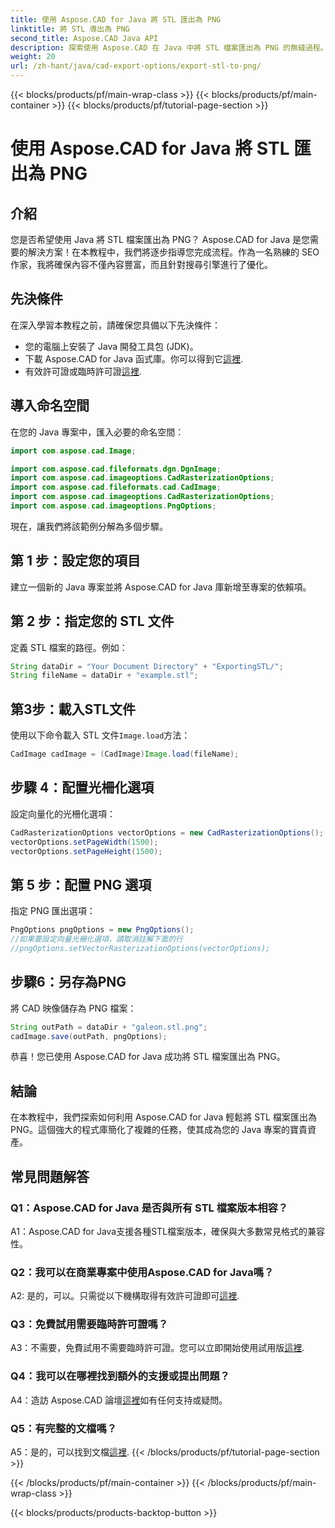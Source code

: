 ```yaml
---
title: 使用 Aspose.CAD for Java 將 STL 匯出為 PNG
linktitle: 將 STL 導出為 PNG
second_title: Aspose.CAD Java API
description: 探索使用 Aspose.CAD 在 Java 中將 STL 檔案匯出為 PNG 的無縫過程。簡化您的工作流程並輕鬆增強您的 Java 專案。
weight: 20
url: /zh-hant/java/cad-export-options/export-stl-to-png/
---
```


{{< blocks/products/pf/main-wrap-class >}}
{{< blocks/products/pf/main-container >}}
{{< blocks/products/pf/tutorial-page-section >}}

# 使用 Aspose.CAD for Java 將 STL 匯出為 PNG

## 介紹

您是否希望使用 Java 將 STL 檔案匯出為 PNG？ Aspose.CAD for Java 是您需要的解決方案！在本教程中，我們將逐步指導您完成流程。作為一名熟練的 SEO 作家，我將確保內容不僅內容豐富，而且針對搜尋引擎進行了優化。

## 先決條件

在深入學習本教程之前，請確保您具備以下先決條件：

- 您的電腦上安裝了 Java 開發工具包 (JDK)。
- 下載 Aspose.CAD for Java 函式庫。你可以得到它[這裡](https://releases.aspose.com/cad/java/).
- 有效許可證或臨時許可證[這裡](https://purchase.aspose.com/temporary-license/).

## 導入命名空間

在您的 Java 專案中，匯入必要的命名空間：

```java
import com.aspose.cad.Image;

import com.aspose.cad.fileformats.dgn.DgnImage;
import com.aspose.cad.imageoptions.CadRasterizationOptions;
import com.aspose.cad.fileformats.cad.CadImage;
import com.aspose.cad.imageoptions.CadRasterizationOptions;
import com.aspose.cad.imageoptions.PngOptions;
```

現在，讓我們將該範例分解為多個步驟。

## 第 1 步：設定您的項目

建立一個新的 Java 專案並將 Aspose.CAD for Java 庫新增至專案的依賴項。

## 第 2 步：指定您的 STL 文件

定義 STL 檔案的路徑。例如：

```java
String dataDir = "Your Document Directory" + "ExportingSTL/";
String fileName = dataDir + "example.stl";
```

## 第3步：載入STL文件

使用以下命令載入 STL 文件`Image.load`方法：

```java
CadImage cadImage = (CadImage)Image.load(fileName);
```

## 步驟 4：配置光柵化選項

設定向量化的光柵化選項：

```java
CadRasterizationOptions vectorOptions = new CadRasterizationOptions();
vectorOptions.setPageWidth(1500);
vectorOptions.setPageHeight(1500);
```

## 第 5 步：配置 PNG 選項

指定 PNG 匯出選項：

```java
PngOptions pngOptions = new PngOptions();
//如果要設定向量光柵化選項，請取消註解下面的行
//pngOptions.setVectorRasterizationOptions(vectorOptions);
```

## 步驟6：另存為PNG

將 CAD 映像儲存為 PNG 檔案：

```java
String outPath = dataDir + "galeon.stl.png";
cadImage.save(outPath, pngOptions);
```

恭喜！您已使用 Aspose.CAD for Java 成功將 STL 檔案匯出為 PNG。

## 結論

在本教程中，我們探索如何利用 Aspose.CAD for Java 輕鬆將 STL 檔案匯出為 PNG。這個強大的程式庫簡化了複雜的任務，使其成為您的 Java 專案的寶貴資產。

## 常見問題解答

### Q1：Aspose.CAD for Java 是否與所有 STL 檔案版本相容？

A1：Aspose.CAD for Java支援各種STL檔案版本，確保與大多數常見格式的兼容性。

### Q2：我可以在商業專案中使用Aspose.CAD for Java嗎？

 A2: 是的，可以。只需從以下機構取得有效許可證即可[這裡](https://purchase.aspose.com/buy).

### Q3：免費試用需要臨時許可證嗎？

 A3：不需要，免費試用不需要臨時許可證。您可以立即開始使用試用版[這裡](https://releases.aspose.com/).

### Q4：我可以在哪裡找到額外的支援或提出問題？

 A4：造訪 Aspose.CAD 論壇[這裡](https://forum.aspose.com/c/cad/19)如有任何支持或疑問。

### Q5：有完整的文檔嗎？

 A5：是的，可以找到文檔[這裡](https://reference.aspose.com/cad/java/).
{{< /blocks/products/pf/tutorial-page-section >}}

{{< /blocks/products/pf/main-container >}}
{{< /blocks/products/pf/main-wrap-class >}}

{{< blocks/products/products-backtop-button >}}
